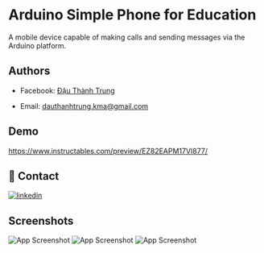 
# Arduino Simple Phone for Education

A mobile device capable of making calls and sending messages via the Arduino platform.


## Authors

- Facebook: [Đậu Thành Trung](https://www.facebook.com/dauthanhtrung.kma/)

- Email: dauthanhtrung.kma@gmail.com
## Demo
https://www.instructables.com/preview/EZ82EAPM17VI877/
## 🔗 Contact
[![linkedin](https://img.shields.io/badge/linkedin-0A66C2?style=for-the-badge&logo=linkedin&logoColor=white)](www.linkedin.com/in/dauthanhtrung/)



## Screenshots

![App Screenshot](https://i.ibb.co/GPn3kq3/i-n-tho-i-Arduino-Phone-3.png)
![App Screenshot](https://i.ibb.co/PDjm9FK/i-n-tho-i-Arduino-Phone-6.png)
![App Screenshot](https://i.ibb.co/37NZHxt/i-n-tho-i-Arduino-Phone-7.png)